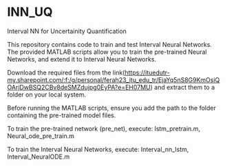 # INN_UQ
Interval NN for Uncertainity Quantification

This repository contains code to train and test Interval Neural Networks. The provided MATLAB scripts allow you to train the pre-trained Neural Networks, and extend it to Interval Neural Networks.


Download the required files from the link(https://ituedutr-my.sharepoint.com/:f:/g/personal/ferah23_itu_edu_tr/EjaYq5nS8G9KmOsiQOArjDwBSQ2CBv8deSMZdujpg0EyPA?e=EH07MU) and extract them to a folder on your local system.


Before running the MATLAB scripts, ensure you add the path to the folder containing the pre-trained model files.


To train the pre-trained network (pre_net), execute: lstm_pretrain.m, Neural_ode_pre_train.m


To train the Interval Neural Networks, execute: Interval_nn_lstm, Interval_NeuralODE.m


